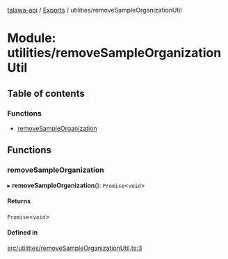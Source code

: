 [talawa-api](../README.md) / [Exports](../modules.md) / utilities/removeSampleOrganizationUtil

# Module: utilities/removeSampleOrganizationUtil

## Table of contents

### Functions

- [removeSampleOrganization](utilities_removeSampleOrganizationUtil.md#removesampleorganization)

## Functions

### removeSampleOrganization

▸ **removeSampleOrganization**(): `Promise`\<`void`\>

#### Returns

`Promise`\<`void`\>

#### Defined in

[src/utilities/removeSampleOrganizationUtil.ts:3](https://github.com/PalisadoesFoundation/talawa-api/blob/6295a23/src/utilities/removeSampleOrganizationUtil.ts#L3)

